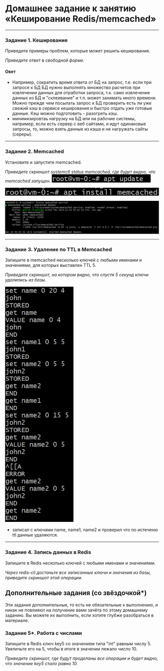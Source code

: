 # Домашнее задание к занятию «Кеширование Redis/memcached»

---

### Задание 1. Кеширование 

Приведите примеры проблем, которые может решить кеширование. 

*Приведите ответ в свободной форме.*

#### Овет 

* Например, сократить время ответа от БД на запрос, т.е. если при запросе к БД БД нужно выполнять множество расчетов при извлечении данных для отработки запроса, т.к. само извлечение данных из БД и "склеивание" и т.п. может занимать много времени. Можно прежде чем посылать запрос к БД проверить есть ли уже свежий кэш в сервисе кеширования и быстро отдать уже готовые данные.
Кэш можно подготовить - разогреть кэш.
* минимизировтаь нагрузку на БД или на рабочие системы, например, если есть сервер с веб сайтами, и идут одинаковые запросы, то, можно взять данные из кэша и не нагружать сайты (сереры).

---

### Задание 2. Memcached

Установите и запустите memcached.

*Приведите скриншот systemctl status memcached, где будет видно, что memcached запущен.*
![Alt text](image-1.png)

![Alt text](image-3.png)

![Alt text](image.png)

---

### Задание 3. Удаление по TTL в Memcached

Запишите в memcached несколько ключей с любыми именами и значениями, для которых выставлен TTL 5. 

*Приведите скриншот, на котором видно, что спустя 5 секунд ключи удалились из базы.*

![Alt text](image-4.png)

- записал с ключами name, name1, name2  и проверил что по истеченю ttl данные удаляются.

---

### Задание 4. Запись данных в Redis

Запишите в Redis несколько ключей с любыми именами и значениями. 

*Через redis-cli достаньте все записанные ключи и значения из базы, приведите скриншот этой операции.*


## Дополнительные задания (со звёздочкой*)
Эти задания дополнительные, то есть не обязательные к выполнению, и никак не повлияют на получение вами зачёта по этому домашнему заданию. Вы можете их выполнить, если хотите глубже разобраться в материале.

### Задание 5*. Работа с числами 

Запишите в Redis ключ key5 со значением типа "int" равным числу 5. Увеличьте его на 5, чтобы в итоге в значении лежало число 10.  

*Приведите скриншот, где будут проделаны все операции и будет видно, что значение key5 стало равно 10.*
